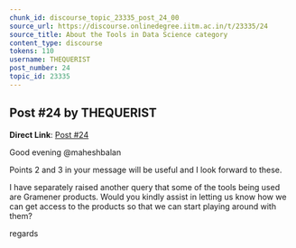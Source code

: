 ```yaml
---
chunk_id: discourse_topic_23335_post_24_00
source_url: https://discourse.onlinedegree.iitm.ac.in/t/23335/24
source_title: About the Tools in Data Science category
content_type: discourse
tokens: 110
username: THEQUERIST
post_number: 24
topic_id: 23335
---
```


## Post #24 by THEQUERIST

**Direct Link**: [Post #24](https://discourse.onlinedegree.iitm.ac.in/t/23335/24)

Good evening @maheshbalan

Points 2 and 3 in your message will be useful and I look forward to these.

I have separately raised another query that some of the tools being used are Gramener products. Would you kindly assist in letting us know how we can get access to the products so that we can start playing around with them?

regards
